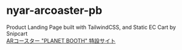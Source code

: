 # nyar-arcoaster-pb
Product Landing Page built with TailwindCSS, and Static EC Cart by Snipcart  
[ARコースター "PLANET BOOTH" 特設サイト](http://pb.nyar835.com)
